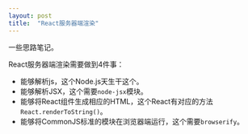 ```yaml
---
layout: post
title:  "React服务器端渲染"
---
```


一些思路笔记。

React服务器端渲染需要做到4件事：

- 能够解析js，这个Node.js天生干这个。
- 能够解析JSX，这个需要``node-jsx``模块。
- 能够将React组件生成相应的HTML，这个React有对应的方法``React.renderToString()``。
- 能够将CommonJS标准的模块在浏览器端运行，这个需要``browserify``。
